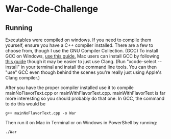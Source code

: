 # War-Code-Challenge
## Running
Executables were compiled on windows. If you need to compile them yourself, ensure you have a C++ compiler installed. There are a few to choose from, though I use the GNU Compiler Collection. (GCC) To install GCC on Windows, [use this guide.](https://dev.to/gamegods3/how-to-install-gcc-in-windows-10-the-easier-way-422j) Mac users can install GCC by following [this guide](https://osxdaily.com/2023/05/02/how-install-gcc-mac/) though it may be easier to just use Clang. (Run "xcode-select --install" in your terminal and install the command line tools. You can then "use" GCC even though behind the scenes you're really just using Apple's Clang compiler.)

After you have the proper compiler installed use it to compile mainNoFlavorText.cpp or mainWithFlavorText.cpp. mainWithFlavorText is far more interesting so you should probably do that one. In GCC, the command to do this would be
```
g++ mainNoFlavorText.cpp -o War
```
Then run it on Mac in Terminal or on Windows in PowerShell by running:
```
./War
```
